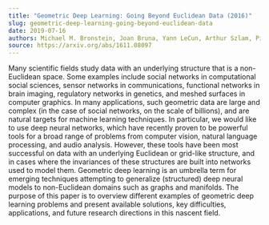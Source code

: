```yaml
---
title: "Geometric Deep Learning: Going Beyond Euclidean Data (2016)"
slug: geometric-deep-learning-going-beyond-euclidean-data
date: 2019-07-16
authors: Michael M. Bronstein, Joan Bruna, Yann LeCun, Arthur Szlam, Pierre Vandergheynst
source: https://arxiv.org/abs/1611.08097
---
```


Many scientific fields study data with an underlying structure that is a non-Euclidean space. Some examples include social networks in computational social sciences, sensor networks in communications, functional networks in brain imaging, regulatory networks in genetics, and meshed surfaces in computer graphics. In many applications, such geometric data are large and complex (in the case of social networks, on the scale of billions), and are natural targets for machine learning techniques. In particular, we would like to use deep neural networks, which have recently proven to be powerful tools for a broad range of problems from computer vision, natural language processing, and audio analysis. However, these tools have been most successful on data with an underlying Euclidean or grid-like structure, and in cases where the invariances of these structures are built into networks used to model them. Geometric deep learning is an umbrella term for emerging techniques attempting to generalize (structured) deep neural models to non-Euclidean domains such as graphs and manifolds. The purpose of this paper is to overview different examples of geometric deep learning problems and present available solutions, key difficulties, applications, and future research directions in this nascent field.